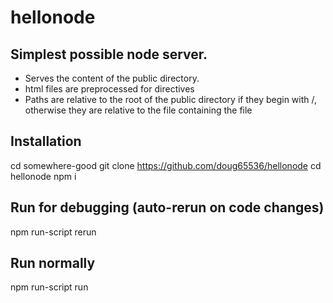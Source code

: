 # hellonode

## Simplest possible node server.

- Serves the content of the public directory.
- html files are preprocessed for <?include 'filename' ?> directives
- Paths are relative to the root of the public directory if they begin with /,
  otherwise they are relative to the file containing the  <?include 'x'?> file

## Installation

  cd somewhere-good
  git clone https://github.com/doug65536/hellonode
  cd hellonode
  npm i


## Run for debugging (auto-rerun on code changes)
  npm run-script rerun

## Run normally
  npm run-script run




